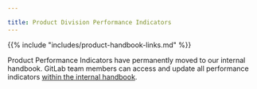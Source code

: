 ```yaml
---

title: Product Division Performance Indicators
---
```







{{% include "includes/product-handbook-links.md" %}}

Product Performance Indicators have permanently moved to our internal handbook. GitLab team members can access and update all performance indicators [within the internal handbook](https://internal.gitlab.com/handbook/company/performance-indicators/product/).
